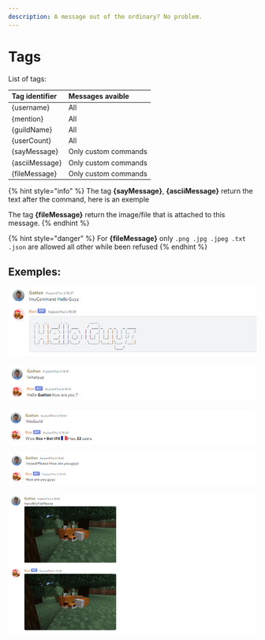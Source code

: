 ```yaml
---
description: A message out of the ordinary? No problem.
---
```


# Tags

List of tags:

| Tag identifier | Messages avaible |
| :--- | :--- |
| {username} | All |
| {mention} | All |
| {guildName} | All |
| {userCount} | All |
| {sayMessage} | Only custom commands |
| {asciiMessage} | Only custom commands |
| {fileMessage} | Only custom commands |

{% hint style="info" %}
The tag **{sayMessage}**, **{asciiMessage}** return the text after the command, here is an exemple   
  
The tag **{fileMessage}** return the image/file that is attached to this message.
{% endhint %}

{% hint style="danger" %}
For **{fileMessage}** only `.png .jpg .jpeg .txt .json` are allowed all other while been refused
{% endhint %}

## Exemples:

![{asciiMessage} example](../../.gitbook/assets/image%20%288%29.png)

![{username} example, the {mention} just mention user instead of saying her username](../../.gitbook/assets/image.png)

![{guildName} &amp; {userCount} examples](../../.gitbook/assets/image%20%2813%29.png)

![{sayMessage} example](../../.gitbook/assets/image%20%286%29.png)

![{fileMessage} example](../../.gitbook/assets/image%20%2812%29.png)


